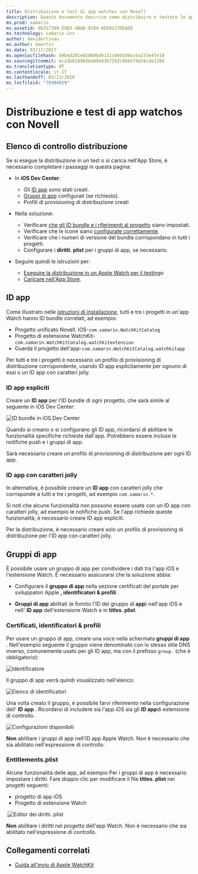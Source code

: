 ```yaml
---
title: Distribuzione e test di app watchos con Novell
description: Questo documento descrive come distribuire e testare le app watchos compilate con Novell. Viene fornito un elenco di controllo per la distribuzione, vengono illustrati gli ID app espliciti e con caratteri jolly e vengono esaminati i gruppi di app.
ms.prod: xamarin
ms.assetid: 98257399-E9B3-4BAB-9204-0E89117DEA6D
ms.technology: xamarin-ios
author: davidortinau
ms.author: daortin
ms.date: 03/17/2017
ms.openlocfilehash: b9b4d201e02d60bd6131c8693d9ac6a233e4fe10
ms.sourcegitcommit: eca3b01098dba004d367292c8b0d74b58c4e1206
ms.translationtype: MT
ms.contentlocale: it-IT
ms.lasthandoff: 03/13/2020
ms.locfileid: "79304919"
---
```

# <a name="deploying-and-testing-watchos-apps-with-xamarin"></a>Distribuzione e test di app watchos con Novell

## <a name="deployment-checklist"></a>Elenco di controllo distribuzione

Se si esegue la distribuzione in un test o si carica nell'App Store, è necessario completare i passaggi in questa pagina:

- In **iOS Dev Center**:
  - Gli [ID app](#App_IDs) sono stati creati.
  - [Gruppi di app](#App_Groups) configurati (se richiesto).
  - Profili di provisioning di distribuzione creati

- Nella soluzione:

  - Verificare [che gli ID bundle e i riferimenti al progetto](~/ios/watchos/get-started/installation.md) siano impostati.
  - Verificare che le icone siano [configurate correttamente](~/ios/watchos/app-fundamentals/icons.md).
  - Verificare che i numeri di versione del bundle corrispondano in tutti i progetti.
  - Configurare i **diritti. plist** per i gruppi di app, se necessario.

- Seguire quindi le istruzioni per:
  - [Eseguire la distribuzione in un Apple Watch per il testing](~/ios/watchos/deploy-test/device.md)o
  - [Caricare nell'App Store](~/ios/watchos/deploy-test/appstore.md).

<a name="App_IDs"/>

## <a name="app-ids"></a>ID app

Come illustrato nelle [istruzioni di installazione](~/ios/watchos/get-started/installation.md), tutti e tre i progetti in un'app Watch hanno ID bundle correlati, ad esempio:

- Progetto unificato Novell. iOS-`com.xamarin.WatchKitCatalog`
- Progetto di estensione WatchKit-`com.xamarin.WatchKitCatalog.watchkitextension`
- Guarda il progetto dell'app-`com.xamarin.WatchKitCatalog.watchkitapp`

Per tutti e tre i progetti è necessario un profilo di provisioning di distribuzione corrispondente, usando ID app esplicitamente per ognuno di essi o un ID app con caratteri jolly.

### <a name="explicit-app-ids"></a>ID app espliciti

Creare un **ID app** per l'ID bundle di ogni progetto, che sarà simile al seguente in iOS Dev Center:

![ID bundle in iOS Dev Center](images/appids-specific-sml.png)

Quando si creano o si configurano gli ID app, ricordarsi di abilitare le funzionalità specifiche richieste dall'app. Potrebbero essere incluse le notifiche push e i gruppi di app.

Sarà necessario creare un profilo di provisioning di distribuzione per ogni ID app.

### <a name="wildcard-app-id"></a>ID app con caratteri jolly

In alternativa, è possibile creare un **ID app** con caratteri jolly che corrisponde a tutti e tre i progetti, ad esempio `com.xamarin.*`.

Si noti che alcune funzionalità non possono essere usate con un ID app con caratteri jolly, ad esempio le notifiche push. Se l'app richiede queste funzionalità, è necessario creare ID app espliciti.

Per la distribuzione, è necessario creare solo un profilo di provisioning di distribuzione per l'ID app con caratteri jolly.

<a name="App_Groups" />

## <a name="app-groups"></a>Gruppi di app

È possibile usare un gruppo di app per condividere i dati tra l'app iOS e l'estensione Watch. È necessario assicurarsi che la soluzione abbia:

- Configurare il **gruppo di app** nella sezione certificati del portale per sviluppatori Apple **, identificatori & profili** .

- **Gruppi di app** abilitati (e fornito l'ID del gruppo *di* **app**) nell'app iOS e nell' **ID app** dell'estensione Watch e in **titles. plist**.

### <a name="certificates-identifiers--profiles"></a>Certificati, identificatori & profili

Per usare un gruppo di app, creare una voce nella schermata **gruppi di app** . Nell'esempio seguente il gruppo viene denominato con lo stesso stile DNS inverso, comunemente usato per gli ID app, ma con il prefisso `group.` (che è obbligatorio):

![Identificatore](images/appgroups-new-sml.png)

Il gruppo di app verrà quindi visualizzato nell'elenco:

![Elenco di identificatori](images/appgroups-setup-sml.png)

Una volta creato il gruppo, è possibile farvi riferimento nella configurazione dell' **ID app** . Ricordarsi di includere sia l'app iOS sia gli **ID app**di estensione di controllo.

![Configurazioni disponibili](images/appgroups-sml.png)

**Non** abilitare i gruppi di app nell'ID app Apple Watch. Non è necessario che sia abilitato nell'espressione di controllo.

### <a name="entitlementsplist"></a>Entitlements.plist

Alcune funzionalità delle app, ad esempio Per i gruppi di app è necessario impostare i diritti.
Fare doppio clic per modificare il file **titles. plist** nei progetti seguenti:

- progetto di app iOS
- Progetto di estensione Watch

.![Editor dei diritti. plist](images/entitlements-plist-sml.png)

**Non** abilitare i diritti nel progetto dell'app Watch. Non è necessario che sia abilitato nell'espressione di controllo.

## <a name="related-links"></a>Collegamenti correlati

- [Guida all'invio di Apple WatchKit](https://developer.apple.com/app-store/watch/)
